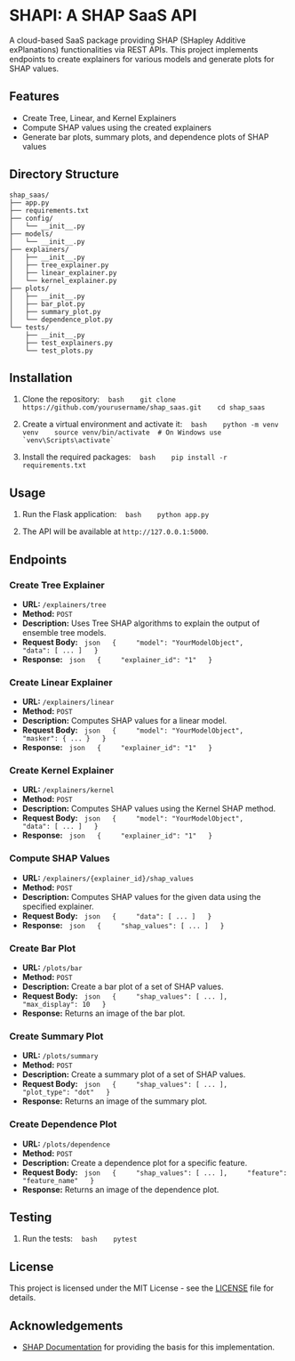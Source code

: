 # SHAPI: A SHAP SaaS API

A cloud-based SaaS package providing SHAP (SHapley Additive exPlanations) functionalities via REST APIs. This project implements endpoints to create explainers for various models and generate plots for SHAP values.

## Features

- Create Tree, Linear, and Kernel Explainers
- Compute SHAP values using the created explainers
- Generate bar plots, summary plots, and dependence plots of SHAP values

## Directory Structure

```
shap_saas/
├── app.py
├── requirements.txt
├── config/
│   └── __init__.py
├── models/
│   └── __init__.py
├── explainers/
│   ├── __init__.py
│   ├── tree_explainer.py
│   ├── linear_explainer.py
│   └── kernel_explainer.py
├── plots/
│   ├── __init__.py
│   ├── bar_plot.py
│   ├── summary_plot.py
│   └── dependence_plot.py
└── tests/
    ├── __init__.py
    ├── test_explainers.py
    └── test_plots.py
```

## Installation

1. Clone the repository:
   ```bash
   git clone https://github.com/yourusername/shap_saas.git
   cd shap_saas
   ```

2. Create a virtual environment and activate it:
   ```bash
   python -m venv venv
   source venv/bin/activate  # On Windows use `venv\Scripts\activate`
   ```

3. Install the required packages:
   ```bash
   pip install -r requirements.txt
   ```

## Usage

1. Run the Flask application:
   ```bash
   python app.py
   ```

2. The API will be available at `http://127.0.0.1:5000`.

## Endpoints

### Create Tree Explainer
- **URL:** `/explainers/tree`
- **Method:** `POST`
- **Description:** Uses Tree SHAP algorithms to explain the output of ensemble tree models.
- **Request Body:**
  ```json
  {
    "model": "YourModelObject",
    "data": [ ... ]
  }
  ```
- **Response:**
  ```json
  {
    "explainer_id": "1"
  }
  ```

### Create Linear Explainer
- **URL:** `/explainers/linear`
- **Method:** `POST`
- **Description:** Computes SHAP values for a linear model.
- **Request Body:**
  ```json
  {
    "model": "YourModelObject",
    "masker": { ... }
  }
  ```
- **Response:**
  ```json
  {
    "explainer_id": "1"
  }
  ```

### Create Kernel Explainer
- **URL:** `/explainers/kernel`
- **Method:** `POST`
- **Description:** Computes SHAP values using the Kernel SHAP method.
- **Request Body:**
  ```json
  {
    "model": "YourModelObject",
    "data": [ ... ]
  }
  ```
- **Response:**
  ```json
  {
    "explainer_id": "1"
  }
  ```

### Compute SHAP Values
- **URL:** `/explainers/{explainer_id}/shap_values`
- **Method:** `POST`
- **Description:** Computes SHAP values for the given data using the specified explainer.
- **Request Body:**
  ```json
  {
    "data": [ ... ]
  }
  ```
- **Response:**
  ```json
  {
    "shap_values": [ ... ]
  }
  ```

### Create Bar Plot
- **URL:** `/plots/bar`
- **Method:** `POST`
- **Description:** Create a bar plot of a set of SHAP values.
- **Request Body:**
  ```json
  {
    "shap_values": [ ... ],
    "max_display": 10
  }
  ```
- **Response:** Returns an image of the bar plot.

### Create Summary Plot
- **URL:** `/plots/summary`
- **Method:** `POST`
- **Description:** Create a summary plot of a set of SHAP values.
- **Request Body:**
  ```json
  {
    "shap_values": [ ... ],
    "plot_type": "dot"
  }
  ```
- **Response:** Returns an image of the summary plot.

### Create Dependence Plot
- **URL:** `/plots/dependence`
- **Method:** `POST`
- **Description:** Create a dependence plot for a specific feature.
- **Request Body:**
  ```json
  {
    "shap_values": [ ... ],
    "feature": "feature_name"
  }
  ```
- **Response:** Returns an image of the dependence plot.

## Testing

1. Run the tests:
   ```bash
   pytest
   ```

## License

This project is licensed under the MIT License - see the [LICENSE](LICENSE) file for details.

## Acknowledgements

- [SHAP Documentation](https://shap.readthedocs.io/en/latest/api.html) for providing the basis for this implementation.
```
